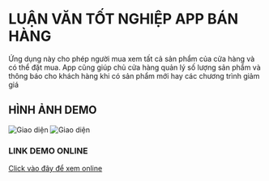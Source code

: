 # LUẬN VĂN TỐT NGHIỆP APP BÁN HÀNG
Ứng dụng này cho phép người mua xem tất cả sản phẩm của cửa hàng và có thể đặt mua.
App cũng giúp chủ cửa hàng quản lý số lượng sản phẩm và thông báo cho khách hàng khi có sản phẩm mới hay các chương trình giảm giá

## HÌNH ẢNH DEMO
![Giao diện](https://live.staticflickr.com/65535/51919973204_5906093d47_c.jpg)
![Giao diện](https://live.staticflickr.com/65535/51920255115_c19daab4b2_c.jpg)

### LINK DEMO ONLINE
[Click vào đây để xem online](https://vimeo.com/684983642)


